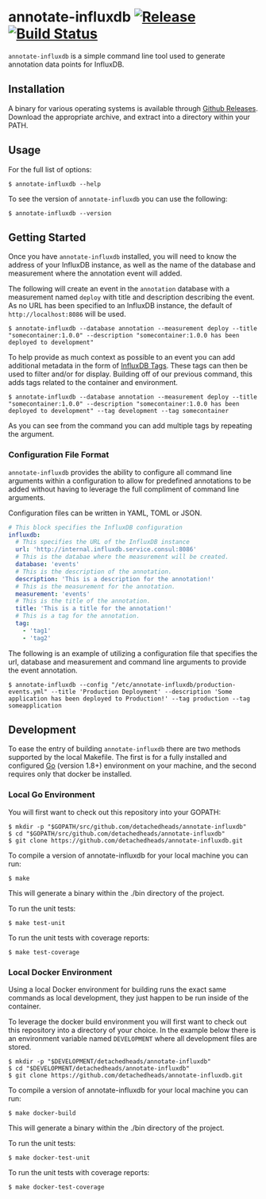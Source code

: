 # annotate-influxdb [![Release][release-image]][release-url] [![Build Status][travis-image]][travis-url]

`annotate-influxdb` is a simple command line tool used to generate annotation data points for InfluxDB.

## Installation

A binary for various operating systems is available through [Github Releases][github-releases].  Download the appropriate archive, and extract into a directory within your PATH.

## Usage

For the full list of options:

```shell
$ annotate-influxdb --help
```

To see the version of `annotate-influxdb` you can use the following:

```shell
$ annotate-influxdb --version
```

## Getting Started

Once you have `annotate-influxdb` installed, you will need to know the address of your InfluxDB instance, as well as the name of the database and measurement where the annotation event will added.  

The following will create an event in the `annotation` database with a measurement named `deploy` with title and description describing the event. As no URL has been specified to an InfluxDB instance, the default of `http://localhost:8086` will be used.

```shell
$ annotate-influxdb --database annotation --measurement deploy --title "somecontainer:1.0.0" --description "somecontainer:1.0.0 has been deployed to development"
```

To help provide as much context as possible to an event you can add additional metadata in the form of [InfluxDB Tags][influxdb-tags].  These tags can then be used to filter and/or for display.  Building off of our previous command, this adds tags related to the container and environment.

```shell
$ annotate-influxdb --database annotation --measurement deploy --title "somecontainer:1.0.0" --description "somecontainer:1.0.0 has been deployed to development" --tag development --tag somecontainer
```

As you can see from the command you can add multiple tags by repeating the argument.

### Configuration File Format

`annotate-influxdb` provides the ability to configure all command line arguments within a configuration to allow for predefined annotations to be added without having to leverage the full compliment of command line arguments.

Configuration files can be written in YAML, TOML or JSON.

```yaml
# This block specifies the InfluxDB configuration
influxdb:
  # This specifies the URL of the InfluxDB instance
  url: 'http://internal.influxdb.service.consul:8086'
  # This is the databae where the measurement will be created.
  database: 'events'
  # This is the description of the annotation.
  description: 'This is a description for the annotation!'
  # This is the measurement for the annotation.
  measurement: 'events'
  # This is the title of the annotation.
  title: 'This is a title for the annotation!'
  # This is a tag for the annotation.
  tag:
    - 'tag1'
    - 'tag2'
```

The following is an example of utilizing a configuration file that specifies the url, database and measurement and command line arguments to provide the event annotation.

```shell
$ annotate-influxdb --config "/etc/annotate-influxdb/production-events.yml" --title 'Production Deployment' --description 'Some application has been deployed to Production!' --tag production --tag someapplication
```

## Development

To ease the entry of building `annotate-influxdb` there are two methods supported by the local Makefile.  The first is for a fully installed and configured [Go][go] (version 1.8+) environment on your machine, and the second requires only that docker be installed.

### Local Go Environment

You will first want to check out this repository into your GOPATH:

```script
$ mkdir -p "$GOPATH/src/github.com/detachedheads/annotate-influxdb"
$ cd "$GOPATH/src/github.com/detachedheads/annotate-influxdb"
$ git clone https://github.com/detachedheads/annotate-influxdb.git
```

To compile a version of annotate-influxdb for your local machine you can run:

```script
$ make
```

This will generate a binary within the ./bin directory of the project.

To run the unit tests:

```script
$ make test-unit
```

To run the unit tests with coverage reports:

```script
$ make test-coverage
```

### Local Docker Environment

Using a local Docker environment for building runs the exact same commands as local development, they just happen to be run inside of the container.

To leverage the docker build environment you will first want to check out this repository into a directory of your choice.  In the example below there is an environment variable named `DEVELOPMENT` where all development files are stored.

```script
$ mkdir -p "$DEVELOPMENT/detachedheads/annotate-influxdb"
$ cd "$DEVELOPMENT/detachedheads/annotate-influxdb"
$ git clone https://github.com/detachedheads/annotate-influxdb.git
```

To compile a version of annotate-influxdb for your local machine you can run:

```script
$ make docker-build
```

This will generate a binary within the ./bin directory of the project.

To run the unit tests:

```script
$ make docker-test-unit
```

To run the unit tests with coverage reports:

```script
$ make docker-test-coverage
```

[docker]: https://www.docker.com
[docker-compose]: https://docs.docker.com/compose/
[docker-golang]: https://hub.docker.com/_/golang/
[github-releases]: https://github.com/detachedheads/annotate-influxdb/releases
[go]: https://www.golang.org/
[influxdb-tags]: https://docs.influxdata.com/influxdb/v1.2/concepts/glossary/#tag

[release-url]: https://github.com/detachedheads/annotate-influxdb/releases/latest
[release-image]: https://img.shields.io/github/release/detachedheads/annotate-influxdb.svg
[travis-url]: https://travis-ci.org/detachedheads-annotate-influxdb
[travis-image]: https://travis-ci.org/detachedheads/annotate-influxdb.svg?branch=master
